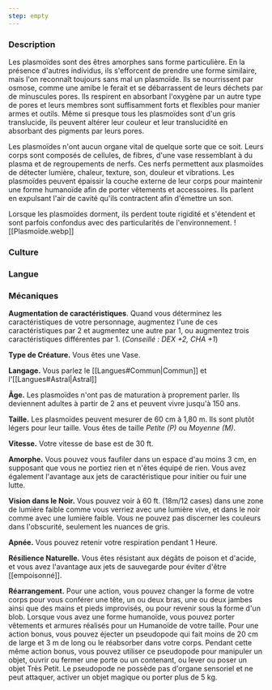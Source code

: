```yaml
---
step: empty
---
```

### Description

Les plasmoïdes sont des êtres amorphes sans forme particulière. En la présence d'autres individus, ils s'efforcent de prendre une forme similaire, mais l'on reconnaît toujours sans mal un plasmoïde. Ils se nourrissent par osmose, comme une amibe le ferait et se débarrassent de leurs déchets par de minuscules pores. Ils respirent en absorbant l'oxygène par un autre type de pores et leurs membres sont suffisamment forts et flexibles pour manier armes et outils. Même si presque tous les plasmoïdes sont d'un gris translucide, ils peuvent altérer leur couleur et leur translucidité en absorbant des pigments par leurs pores.

Les plasmoïdes n'ont aucun organe vital de quelque sorte que ce soit. Leurs corps sont composés de cellules, de fibres, d'une vase ressemblant à du plasma et de regroupements de nerfs. Ces nerfs permettent aux plasmoïdes de détecter lumière, chaleur, texture, son, douleur et vibrations. Les plasmoïdes peuvent épaissir la couche externe de leur corps pour maintenir une forme humanoïde afin de porter vêtements et accessoires. Ils parlent en expulsant l'air de cavité qu'ils contractent afin d'émettre un son.

Lorsque les plasmoïdes dorment, ils perdent toute rigidité et s'étendent et sont parfois confondus avec des particularités de l'environnement.
![[Plasmoïde.webp]]
### Culture

### Langue

### Mécaniques

**Augmentation de caractéristiques**. Quand vous déterminez les caractéristiques de votre personnage, augmentez l'une de ces caractéristiques par 2 et augmentez une autre par 1, ou augmentez trois caractéristiques différentes par 1. (*Conseillé : DEX +2, CHA +1*)

**Type de Créature.** Vous êtes une Vase.

**Langage.** Vous parlez le [[Langues#Commun|Commun]] et l'[[Langues#Astral|Astral]]

**Âge.** Les plasmoïdes n'ont pas de maturation à proprement parler. Ils deviennent adultes à partir de 2 ans et peuvent vivre jusqu'à 150 ans.

**Taille.** Les plasmoïdes peuvent mesurer de 60 cm à 1,80 m. Ils sont plutôt légers pour leur taille. Vous êtes de taille _Petite (P)_ ou _Moyenne (M)_.

**Vitesse.** Votre vitesse de base est de 30 ft.

__Amorphe.__ Vous pouvez vous faufiler dans un espace d'au moins 3 cm, en supposant que vous ne portiez rien et n'êtes équipé de rien. Vous avez également l'avantage aux jets de caractéristique pour initier ou fuir une lutte.

__Vision dans le Noir.__ Vous pouvez voir à 60 ft. (18m/12 cases) dans une zone de lumière faible comme vous verriez avec une lumière vive, et dans le noir comme avec une lumière faible. Vous ne pouvez pas discerner les couleurs dans l'obscurité, seulement les nuances de gris.

__Apnée.__ Vous pouvez retenir votre respiration pendant 1 Heure.

__Résilience Naturelle.__ Vous êtes résistant aux dégâts de poison et d'acide, et vous avez l'avantage aux jets de sauvegarde pour éviter d'être [[empoisonné]].

__Réarrangement.__ Pour une action, vous pouvez changer la forme de votre corps pour vous conférer une tête, un ou deux bras, une ou deux jambes ainsi que des mains et pieds improvisés, ou pour revenir sous la forme d'un blob. Lorsque vous avez une forme humanoïde, vous pouvez porter vêtements et armures réalisés pour un Humanoïde de votre taille. Pour une action bonus, vous pouvez éjecter un pseudopode qui fait moins de 20 cm de large et 3 m de long ou le réabsorber dans votre corps. Pendant cette même action bonus, vous pouvez utiliser ce pseudopode pour manipuler un objet, ouvrir ou fermer une porte ou un contenant, ou lever ou poser un objet Très Petit. Le pseudopode ne possède pas d'organe sensoriel et ne peut attaquer, activer un objet magique ou porter plus de 5 kg.
